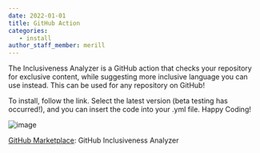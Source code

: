 ```yaml
---
date: 2022-01-01
title: GitHub Action
categories:
   - install
author_staff_member: merill
---
```


The Inclusiveness Analyzer is a GitHub action that checks your repository for exclusive content, while suggesting more inclusive language you can use instead. This can be used for any repository on GitHub!

To install, follow the link. Select the latest version (beta testing has occurred!), and you can insert the code into your .yml file. Happy Coding!

![image](https://user-images.githubusercontent.com/113735277/191857025-2c4d9907-c341-45b8-8506-168e78399ec7.png)

[GitHub Marketplace](https://github.com/marketplace/actions/inclusiveness-analyzer): GitHub Inclusiveness Analyzer
